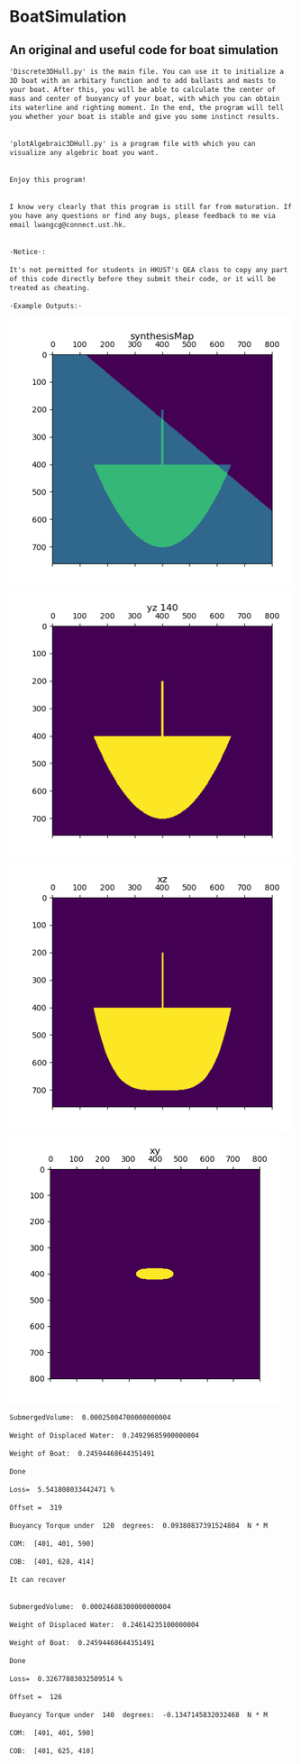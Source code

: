 # BoatSimulation
An original and useful code for boat simulation
---

    'Discrete3DHull.py' is the main file. You can use it to initialize a 3D boat with an arbitary function and to add ballasts and masts to your boat. After this, you will be able to calculate the center of mass and center of buoyancy of your boat, with which you can obtain its waterline and righting moment. In the end, the program will tell you whether your boat is stable and give you some instinct results.


    'plotAlgebraic3DHull.py' is a program file with which you can visualize any algebric boat you want.


    Enjoy this program! 


    I know very clearly that this program is still far from maturation. If you have any questions or find any bugs, please feedback to me via email lwangcg@connect.ust.hk.


    ·Notice·:

    It's not permitted for students in HKUST's QEA class to copy any part of this code directly before they submit their code, or it will be treated as cheating.

    ·Example Outputs:·

![image](https://github.com/NoOneUST/BoatSimulation/blob/master/images/1.png)
![image](https://github.com/NoOneUST/BoatSimulation/blob/master/images/2.png)
![image](https://github.com/NoOneUST/BoatSimulation/blob/master/images/3.png)
![image](https://github.com/NoOneUST/BoatSimulation/blob/master/images/4.png)


    SubmergedVolume:  0.00025004700000000004

    Weight of Displaced Water:  0.24929685900000004

    Weight of Boat:  0.24594468644351491

    Done 

    Loss=  5.541808033442471 % 

    Offset =  319

    Buoyancy Torque under  120  degrees:  0.09380837391524804  N * M

    COM:  [401, 401, 590]

    COB:  [401, 628, 414]

    It can recover


    SubmergedVolume:  0.00024688300000000004

    Weight of Displaced Water:  0.24614235100000004

    Weight of Boat:  0.24594468644351491

    Done 

    Loss=  0.32677883032509514 % 

    Offset =  126

    Buoyancy Torque under  140  degrees:  -0.1347145832032468  N * M

    COM:  [401, 401, 590]

    COB:  [401, 625, 410]
